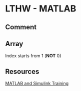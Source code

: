 # LTHW - MATLAB



## Comment

## Array
Index starts from 1 (**NOT** 0)


## Resources
[MATLAB and Simulink Training](https://matlabacademy.mathworks.com/)
